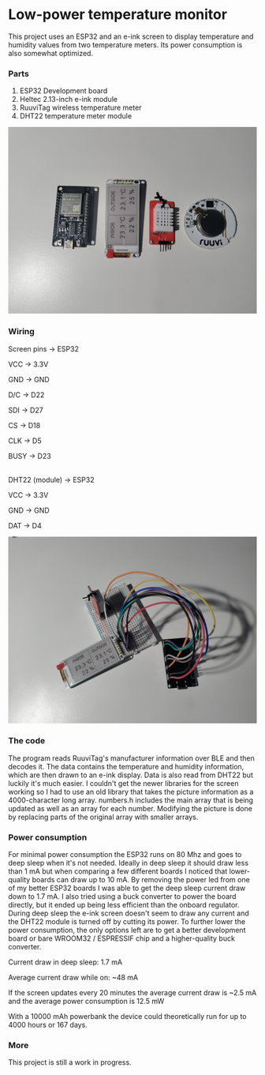 # Low-power temperature monitor

This project uses an ESP32 and an e-ink screen to display temperature and humidity values from two temperature meters. Its power consumption is also somewhat optimized.

### Parts

1. ESP32 Development board
2. Heltec 2.13-inch e-ink module
3. RuuviTag wireless temperature meter
4. DHT22 temperature meter module

![Parts](Pictures/parts.jpg)

### Wiring

Screen pins -> ESP32

VCC -> 3.3V

GND -> GND

D/C -> D22

SDI -> D27

CS -> D18

CLK -> D5

BUSY -> D23     <br/><br/>


DHT22 (module) -> ESP32

VCC -> 3.3V

GND -> GND

DAT -> D4

![Project on breadboard](Pictures/breadboarding.jpg)

### The code

The program reads RuuviTag's manufacturer information over BLE and then decodes it. The data contains the temperature and humidity information, which are then drawn to an e-ink display. Data is also read from DHT22 but luckily it's much easier. I couldn't get the newer libraries for the screen working so I had to use an old library that takes the picture information as a 4000-character long array. numbers.h includes the main array that is being updated as well as an array for each number. Modifying the picture is done by replacing parts of the original array with smaller arrays. 


### Power consumption

For minimal power consumption the ESP32 runs on 80 Mhz and goes to deep sleep when it's not needed. Ideally in deep sleep it should draw less than 1 mA but when comparing a few different boards I noticed that lower-quality boards can draw up to 10 mA. By removing the power led from one of my better ESP32 boards I was able to get the deep sleep current draw down to 1.7 mA. I also tried using a buck converter to power the board directly, but it ended up being less efficient than the onboard regulator. During deep sleep the e-ink screen doesn't seem to draw any current and the DHT22 module is turned off by cutting its power. To further lower the power consumption, the only options left are to get a better development board or bare WROOM32 / ESPRESSIF chip and a higher-quality buck converter.

Current draw in deep sleep: 1.7 mA

Average current draw while on: ~48 mA

If the screen updates every 20 minutes the average current draw is ~2.5 mA and the average power consumption is 12.5 mW

With a 10000 mAh powerbank the device could theoretically run for up to 4000 hours or 167 days.

### More

This project is still a work in progress.